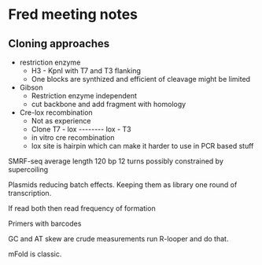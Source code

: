 # Fred meeting notes

## Cloning approaches

- restriction enzyme
    - H3 - KpnI with T7 and T3 flanking
    - One blocks are synthized and efficient of cleavage might be
    limited
- Gibson
    - Restriction enzyme independent
    - cut backbone and add fragment with homology
- Cre-lox recombination
    - Not as experience
    - Clone T7 - lox -------- lox - T3
    - in vitro cre recombination
    - lox site is hairpin which can make it harder to use in PCR based stuff

SMRF-seq average length 120 bp 12 turns possibly constrained by supercoiling

Plasmids reducing batch effects. Keeping them as library
one round of transcription. 

If read both then read frequency of formation 

Primers with barcodes

GC and AT skew are crude measurements run R-looper and do that.

mFold is classic. 



